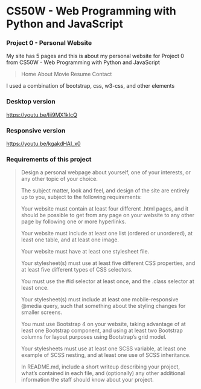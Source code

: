 # CS50W - Web Programming with Python and JavaScript

### Project 0 - Personal Website

My site has 5 pages and this is about my personal website for Project 0 from CS50W - Web Programming with Python and JavaScript
> Home
> About
> Movie
> Resume
> Contact

I used a combination of bootstrap, css, w3-css, and other elements 

### Desktop version
https://youtu.be/Iii9MX1kIcQ

### Responsive version
https://youtu.be/kgakdHAI_x0

### Requirements of this project
>
>Design a personal webpage about yourself, one of your interests, or any other topic of your choice. 
>
>The subject matter, look and feel, and design of the site are entirely up to you, subject to the following requirements:
>
>Your website must contain at least four different .html pages, and it should be possible to get from any page on your website to any other page by following one or more hyperlinks.
>
>Your website must include at least one list (ordered or unordered), at least one table, and at least one image.
>
>Your website must have at least one stylesheet file.
>
>Your stylesheet(s) must use at least five different CSS properties, and at least five different types of CSS selectors. 
>
>You must use the #id selector at least once, and the .class selector at least once.
>
>Your stylesheet(s) must include at least one mobile-responsive @media query, such that something about the styling changes for smaller screens.
>
>You must use Bootstrap 4 on your website, taking advantage of at least one Bootstrap component, and using at least two Bootstrap columns for layout purposes using Bootstrap’s grid model.
>
>Your stylesheets must use at least one SCSS variable, at least one example of SCSS nesting, and at least one use of SCSS inheritance.
>
>In README.md, include a short writeup describing your project, what’s contained in each file, and (optionally) any other additional information the staff should know about your project.
>
